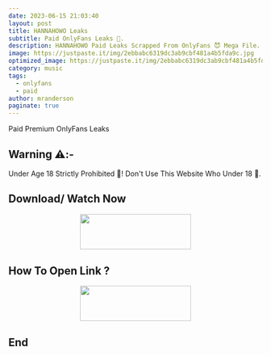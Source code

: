 ```yaml
---
date: 2023-06-15 21:03:40
layout: post
title: HANNAHOWO Leaks
subtitle: Paid OnlyFans Leaks 🥵.
description: HANNAHOWO Paid Leaks Scrapped From OnlyFans 😈 Mega File.
image: https://justpaste.it/img/2ebbabc6319dc3ab9cbf481a4b5fda9c.jpg
optimized_image: https://justpaste.it/img/2ebbabc6319dc3ab9cbf481a4b5fda9c.jpg
category: music
tags:
  - onlyfans
  - paid
author: mranderson
paginate: true
---
```


Paid Premium OnlyFans Leaks

<!--page-->

## Warning ⚠️:-
Under Age 18 Strictly Prohibited 🚫! Don't Use This Website Who Under 18 🥵.

## Download/ Watch Now

<p align="center"><a href="https://m.easysky.in/4RPxYx2b"><img src="https://img.shields.io/badge/Arm64-v8a-black?&style=for-the-badge&logo=download" width="220" height="70.45"></a></p>

## How To Open Link ?

<p align="center"><a href="https://t.me/HowToRedirect/5"><img src="https://img.shields.io/badge/HowToOpen-Link-black?&style=for-the-badge&logo=telegram" width="220" height="70.45"></a></p>

## End